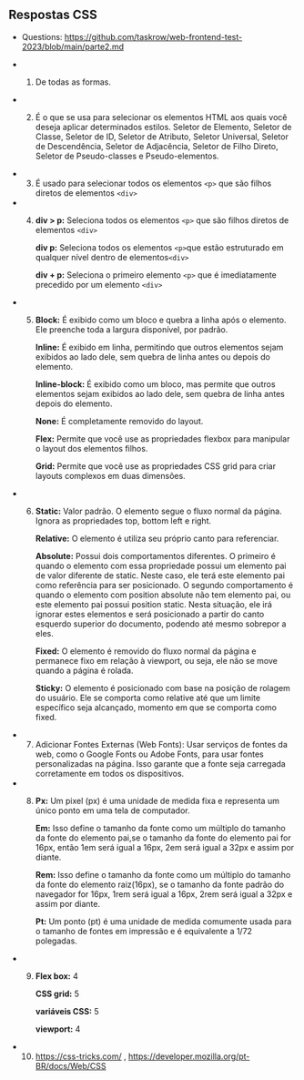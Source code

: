 ## Respostas CSS

- Questions: https://github.com/taskrow/web-frontend-test-2023/blob/main/parte2.md

- 1. <p>De todas as formas.</p>

- 2. <p> É o que se usa para selecionar os elementos HTML aos quais você deseja aplicar determinados estilos. Seletor de Elemento, Seletor de Classe, Seletor de ID, Seletor de Atributo, Seletor Universal, Seletor de Descendência, Seletor de Adjacência, Seletor de Filho Direto, Seletor de Pseudo-classes e Pseudo-elementos.<p>

- 3. É usado para selecionar todos os elementos `<p>` que são filhos diretos de elementos `<div>`

- 4. **div > p:** Seleciona todos os elementos `<p>` que são filhos diretos de elementos `<div>`

     **div p:** Seleciona todos os elementos `<p>`que estão estruturado em qualquer nível dentro de elementos`<div>`

     **div + p:** Seleciona o primeiro elemento `<p>` que é imediatamente precedido por um elemento `<div>`

- 5.  **Block:** É exibido como um bloco e quebra a linha após o elemento. Ele preenche toda
      a largura disponível, por padrão.

      **Inline:** É exibido em linha, permitindo que outros elementos sejam exibidos ao lado dele, sem quebra de linha antes ou depois do elemento.

      **Inline-block:** É exibido como um bloco, mas permite que outros elementos sejam exibidos ao lado dele, sem quebra de linha antes depois do elemento.

      **None:** É completamente removido do layout.

      **Flex:** Permite que você use as propriedades flexbox para manipular o layout dos elementos filhos.

      **Grid:** Permite que você use as propriedades CSS grid para criar layouts complexos em duas dimensões.

- 6.  **Static:** Valor padrão. O elemento segue o fluxo normal da página. Ignora as propriedades top, bottom left e right.

      **Relative:** O elemento é utiliza seu próprio canto para referenciar.

      **Absolute:** Possui dois comportamentos diferentes. O primeiro é quando o elemento com essa propriedade possui um elemento pai de valor diferente de static. Neste caso, ele terá este elemento pai como referência para ser posicionado. O segundo comportamento é quando o elemento com position absolute não tem elemento pai, ou este elemento pai possui position static. Nesta situação, ele irá ignorar estes elementos e será posicionado a partir do canto esquerdo superior do documento, podendo até mesmo sobrepor a eles.

      **Fixed:** O elemento é removido do fluxo normal da página e permanece fixo em relação à viewport, ou seja, ele não se move quando a página é rolada.

      **Sticky:** O elemento é posicionado com base na posição de rolagem do usuário. Ele se comporta como relative até que um limite específico seja alcançado, momento em que se comporta como fixed.

- 7. Adicionar Fontes Externas (Web Fonts): Usar serviços de fontes da web, como o Google Fonts ou Adobe Fonts, para usar fontes personalizadas na página. Isso garante que a fonte seja carregada corretamente em todos os dispositivos.

- 8. **Px:** Um pixel (px) é uma unidade de medida fixa e representa um único ponto em uma tela de computador.

     **Em:** Isso define o tamanho da fonte como um múltiplo do tamanho da fonte do elemento pai,se o tamanho da fonte do elemento pai for 16px, então 1em será igual a 16px, 2em será igual a 32px e assim por diante.

     **Rem:** Isso define o tamanho da fonte como um múltiplo do tamanho da fonte do elemento raiz(16px), se o tamanho da fonte padrão do navegador for 16px, 1rem será igual a 16px, 2rem será igual a 32px e assim por diante.

     **Pt:** Um ponto (pt) é uma unidade de medida comumente usada para o tamanho de fontes em impressão e é equivalente a 1/72 polegadas.

- 9. **Flex box:** 4

     **CSS grid:** 5

     **variáveis CSS:** 5

     **viewport:** 4

- 10. https://css-tricks.com/ , https://developer.mozilla.org/pt-BR/docs/Web/CSS
